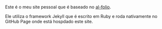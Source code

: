 Este é o meu site pessoal que é baseado no [al-folio](https://github.com/alshedivat/al-folio).

Ele utiliza o framework Jekyll que é escrito em Ruby e roda nativamente no GitHub Page onde está hospdado este site.